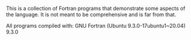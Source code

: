 This is a collection of Fortran programs that demonstrate some aspects of the language.  It is not meant to be comprehensive and is far from that.

All programs compiled with:
    GNU Fortran (Ubuntu 9.3.0-17ubuntu1~20.04) 9.3.0
